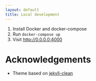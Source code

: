 ```yaml
---
layout: default
title: Local development
---
```


1. Install Docker and docker-compose
2. Run `docker-compose up`
3. Visit http://0.0.0.0:4000

# Acknowledgements

* Theme based on [jekyll-clean](https://github.com/scotte/jekyll-clean)
